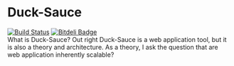 Duck-Sauce
==========
[![Build Status](https://travis-ci.org/fassetar/Duck-Sauce.svg)](https://travis-ci.org/fassetar/Duck-Sauce)
[![Bitdeli Badge](https://d2weczhvl823v0.cloudfront.net/fassetar/duck-sauce/trend.png)](https://bitdeli.com/free "Bitdeli Badge")
<br/>
What is Duck-Sauce?
Out right Duck-Sauce is a web application tool, but it is also a theory and architecture. As a theory, I ask the question that are web application inherently scalable? 


